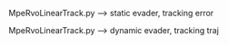 MpeRvoLinearTrack.py --> static evader, tracking error 

MpeRvoLinearTrack.py --> dynamic evader, tracking traj